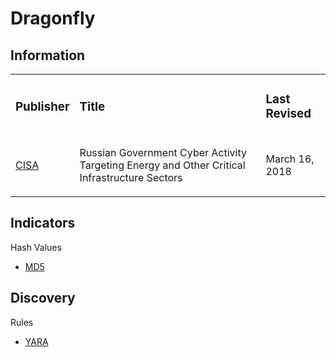 # Dragonfly

## Information
<table>
  <tr>
    <td>
      <h3>Publisher</h3>
    </td>
    <td>
      <h3>Title</h3>
    </td>
    <td>
      <h3>Last Revised</h3>
    </td>
  </tr>
  <tr>
    <td>
      <a href="https://www.cisa.gov/news-events/alerts/2018/03/15/russian-government-cyber-activity-targeting-energy-and-other-critical">CISA</a>
    </td>
    <td>
      <p>Russian Government Cyber Activity Targeting Energy and Other Critical Infrastructure Sectors</p>
    </td>
    <td>
      <p>March 16, 2018</p>
    </td>
  </tr>
</table>

## Indicators
Hash Values
- <a href="https://github.com/PudgyDragon/IOCs/blob/main/All/Dragonfly/samples.md5">MD5</a>

## Discovery
Rules
- <a href="https://github.com/PudgyDragon/IOCs/blob/main/All/Dragonfly/rules.yara">YARA</a>
